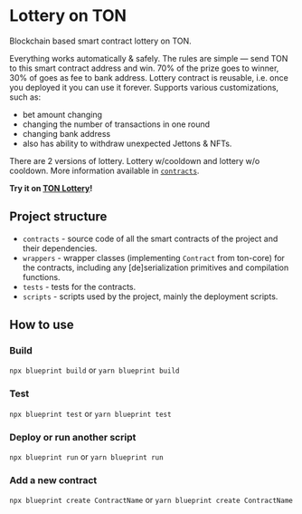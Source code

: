 # Lottery on TON

Blockchain based smart contract lottery on TON.

Everything works automatically & safely. The rules are simple — send TON to this smart contract address and win. 70% of the prize goes to winner, 30% of goes as fee to bank address.
Lottery contract is reusable, i.e. once you deployed it you can use it forever.
Supports various customizations, such as:
- bet amount changing
- changing the number of transactions in one round
- changing bank address
- also has ability to withdraw unexpected Jettons & NFTs.

There are 2 versions of lottery. Lottery w/cooldown and lottery w/o cooldown.
More information available in [`contracts`](https://github.com/SweetJesus50/TONLottery/tree/master/contracts).

**Try it on [TON Lottery](https://lotteryton.com/)!**

## Project structure

-   `contracts` - source code of all the smart contracts of the project and their dependencies.
-   `wrappers` - wrapper classes (implementing `Contract` from ton-core) for the contracts, including any [de]serialization primitives and compilation functions.
-   `tests` - tests for the contracts.
-   `scripts` - scripts used by the project, mainly the deployment scripts.

## How to use

### Build

`npx blueprint build` or `yarn blueprint build`

### Test

`npx blueprint test` or `yarn blueprint test`

### Deploy or run another script

`npx blueprint run` or `yarn blueprint run`

### Add a new contract

`npx blueprint create ContractName` or `yarn blueprint create ContractName`
